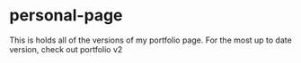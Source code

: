 # personal-page

This is holds all of the versions of my portfolio page. For the most up to date version, check out portfolio v2